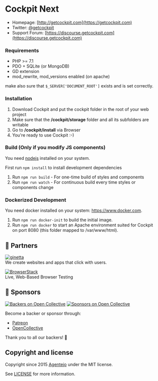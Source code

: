 # Cockpit Next

* Homepage: [http://getcockpit.com](https://getcockpit.com)
* Twitter: [@getcockpit](http://twitter.com/getcockpit)
* Support Forum: [https://discourse.getcockpit.com](https://discourse.getcockpit.com)


### Requirements

* PHP >= 7.1
* PDO + SQLite (or MongoDB)
* GD extension
* mod_rewrite, mod_versions enabled (on apache)

make also sure that <code>$_SERVER['DOCUMENT_ROOT']</code> exists and is set correctly.


### Installation

1. Download Cockpit and put the cockpit folder in the root of your web project
2. Make sure that the __/cockpit/storage__ folder and all its subfolders are writable
3. Go to __/cockpit/install__ via Browser
4. You're ready to use Cockpit :-)


### Build (Only if you modify JS components)

You need [nodejs](https://nodejs.org/) installed on your system.

First run `npm install` to install development dependencies

1. Run `npm run build` - For one-time build of styles and components
2. Run `npm run watch` - For continuous build every time styles or components change


### Dockerized Development

You need docker installed on your system: https://www.docker.com.

1. Run `npm run docker-init` to build the initial image.
2. Run `npm run docker` to start an Apache environment suited for Cockpit on port 8080 (this folder mapped to /var/www/html).


## 💐 Partners

[![ginetta](https://user-images.githubusercontent.com/321047/62825759-0fc9ce00-bbb1-11e9-866a-3148260e1548.png)](https://www.ginetta.net)<br>
We create websites and apps that click with users.


[![BrowserStack](https://user-images.githubusercontent.com/355427/27389060-9f716c82-569d-11e7-923c-bd5fe7f1c55a.png)](https://www.browserstack.com)<br>
Live, Web-Based Browser Testing


## 💐 Sponsors

[![Backers on Open Collective](https://opencollective.com/cockpit/backers/badge.svg)](#backers) [![Sponsors on Open Collective](https://opencollective.com/cockpit/sponsors/badge.svg)](#sponsors)

Become a backer or sponsor through:

- [Patreon](https://www.patreon.com/aheinze)
- [OpenCollective](https://opencollective.com/cockpit#backer)

Thank you to all our backers! 🙏


## Copyright and license

Copyright since 2015 [Agentejo](https://agentejo.com) under the MIT license.

See [LICENSE](LICENSE) for more information.
